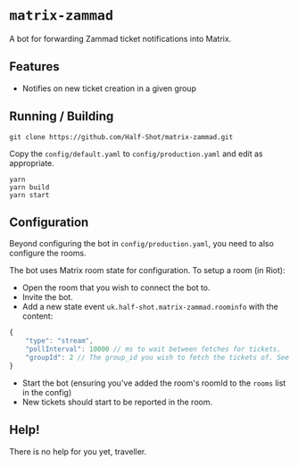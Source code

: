 # `matrix-zammad`

A bot for forwarding Zammad ticket notifications into Matrix.

## Features

- Notifies on new ticket creation in a given group

## Running / Building

```
git clone https://github.com/Half-Shot/matrix-zammad.git
```

Copy the `config/default.yaml` to `config/production.yaml` and edit as appropriate.

```
yarn
yarn build
yarn start
```

## Configuration

Beyond configuring the bot in `config/production.yaml`, you need to also configure the rooms.

The bot uses Matrix room state for configuration. To setup a room (in Riot):

- Open the room that you wish to connect the bot to.
- Invite the bot.
- Add a new state event `uk.half-shot.matrix-zammad.roominfo` with the content:

```js
{
    "type": "stream",
    "pollInterval": 10000 // ms to wait between fetches for tickets.
    "groupId": 2 // The group_id you wish to fetch the tickets of. See https://docs.zammad.org/en/latest/api-group.html#list to find your group.
}
```

- Start the bot (ensuring you've added the room's roomId to the `rooms` list in the config)
- New tickets should start to be reported in the room.

## Help!

There is no help for you yet, traveller.